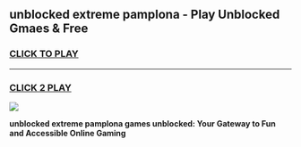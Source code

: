
## unblocked extreme pamplona - Play Unblocked Gmaes & Free
<h3>
<a href="https://news.freeplayer.one?title=unblocked_extreme_pamplona&ref=16F">CLICK TO PLAY</a></h3>
<hr>

<h3>
<a href="https://news.freeplayer.one?title=unblocked_extreme_pamplona&ref=16F">CLICK 2 PLAY</a>
  
</h3>

<a href="https://news.freeplayer.one?title=unblocked_extreme_pamplona&ref=16F/"><img src="https://clearcache.store/games.png"></a>


**unblocked extreme pamplona games unblocked: Your Gateway to Fun and Accessible Online Gaming**
